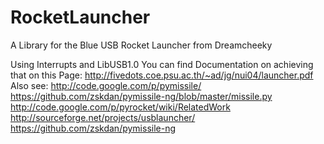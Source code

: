 RocketLauncher
==============

A Library for the Blue USB Rocket Launcher from Dreamcheeky

Using Interrupts and LibUSB1.0
You can find Documentation on achieving that on this Page:
http://fivedots.coe.psu.ac.th/~ad/jg/nui04/launcher.pdf
Also see:
http://code.google.com/p/pymissile/
https://github.com/zskdan/pymissile-ng/blob/master/missile.py
http://code.google.com/p/pyrocket/wiki/RelatedWork
http://sourceforge.net/projects/usblauncher/
https://github.com/zskdan/pymissile-ng
